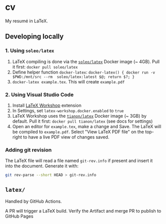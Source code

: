 # cv

My resumé in LaTeX.

## Developing locally

### 1. Using `soleo/latex`

1. LaTeX compiling is done via the [`soleo/latex`](https://github.com/soleo/docker-latex) Docker image (~ 4GB). Pull it first: `docker pull soleo/latex`
2. Define helper function `docker-latex`: `docker-latex() { docker run -v $PWD:/mnt/src --rm  soleo/latex:latest $@; return $?; }`
3. `docker-latex example.tex`. This will create `example.pdf`

### 2. Using Visual Studio Code

1. Install [LaTeX Workshop](https://marketplace.visualstudio.com/items?itemName=James-Yu.latex-workshop) extension
2. In Settings, set `latex-workshop.docker.enabled` to `true`
3. LaTeX Workshop uses the [`tianon/latex`](https://github.com/tianon/dockerfiles/blob/master/latex/Dockerfile) Docker image (~ 3GB) by default. Pull it first: `docker pull tianon/latex` (see docs for settings)
4. Open an editor for `example.tex`, make a change and Save. The LaTeX will be compiled to `example.pdf`. Select "View LaTeX PDF file" on the top-right to have a live PDF view of changes saved.

### Adding git revision

The LaTeX file will read a file named `git-rev.info` if present and insert it into the document. Generate it with:

```bash
git rev-parse --short HEAD > git-rev.info
```

## `latex/`

Handled by GitHub Actions.

A PR will trigger a LaTeX build.  Verify the Artifact and merge PR to publish to GitHub Pages
